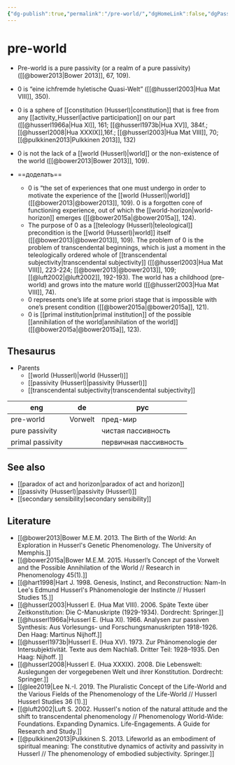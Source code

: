 ```yaml
---
{"dg-publish":true,"permalink":"/pre-world/","dgHomeLink":false,"dgPassFrontmatter":false}
---
```


# pre-world
- Pre-world is a pure passivity (or a realm of a pure passivity) ([[@bower2013|Bower 2013]], 67, 109).
- 0 is “eine ichfremde hyletische Quasi-Welt” ([[@husserl2003|Hua Mat VIII]], 350).
- 0 is a sphere of [[constitution (Husserl)|constitution]] that is free from any [[activity_Husserl|active participation]] on our part ([[@husserl1966a|Hua XI]], 161; [[@husserl1973b|Hua XV]], 384f.; [[@husserl2008|Hua XXXIX]],16f.; [[@husserl2003|Hua Mat VIII]], 70; [[@pulkkinen2013|Pulkkinen 2013]], 132)
- 0 is not the lack of a [[world (Husserl)|world]] or the non-existence of the world ([[@bower2013|Bower 2013]], 109).

- ==доделать==
	- 0 is “the set of experiences that one must undergo in order to motivate the experience of the [[world (Husserl)|world]] ([[@bower2013|@bower2013]], 109). 0 is a forgotten core of functioning experience, out of which the [[world-horizon|world-horizon]] emerges ([[@bower2015a|@bower2015a]], 124). 
	- The purpose of 0 as a [[teleology (Husserl)|teleological]] precondition is the [[world (Husserl)|world]] itself ([[@bower2013|@bower2013]], 109). The problem of 0 is the problem of transcendental beginnings, which is just a moment in the teleologically ordered whole of [[transcendental subjectivity|transcendental subjectivity]] ([[@husserl2003|Hua Mat VIII]], 223-224; [[@bower2013|@bower2013]], 109; [[@luft2002|@luft2002]], 192-193). The world has a childhood (pre-world) and grows into the mature world ([[@husserl2003|Hua Mat VIII]], 74).
	- 0 represents one’s life at some priori stage that is impossible with one’s present condition ([[@bower2015a|@bower2015a]], 121). 
	- 0 is [[primal institution|primal institution]] of the possible [[annihilation of the world|annihilation of the world]] ([[@bower2015a|@bower2015a]], 123).

## Thesaurus
- Parents
	- [[world (Husserl)|world (Husserl)]]
	- [[passivity (Husserl)|passivity (Husserl)]]
	- [[transcendental subjectivity|transcendental subjectivity]]

| eng              | de      | рус                   |
| ---------------- | ------- | --------------------- |
| pre-world        | Vorwelt | пред-мир              |
| pure passivity   |         | чистая пассивность    |
| primal passivity |         | первичная пассивность | 

## See also
- [[paradox of act and horizon|paradox of act and horizon]]
- [[passivity (Husserl)|passivity (Husserl)]]
- [[secondary sensibility|secondary sensibility]]


## Literature
- [[@bower2013|Bower M.E.M. 2013. The Birth of the World: An Exploration in Husserl's Genetic Phenomenology. The University of Memphis.]]
- [[@bower2015a|Bower M.E.M. 2015. Husserl’s Concept of the Vorwelt and the Possible Annihilation of the World // Research in Phenomenology 45(1).]]
- [[@hart1998|Hart J. 1998. Genesis, Instinct, and Reconstruction: Nam-In Lee's Edmund Husserl's Phänomenologie der Instincte // Husserl Studies 15.]]
- [[@husserl2003|Husserl E. (Hua Mat VIII). 2006. Späte Texte über Zeitkonstitution: Die C-Manuskripte (1929-1934). Dordrecht: Springer.]]
- [[@husserl1966a|Husserl E. (Hua XI). 1966. Analysen zur passiven Synthesis: Aus Vorlesungs- und Forschungsmanuskripten 1918-1926. Den Haag: Martinus Nijhoff.]]
- [[@husserl1973b|Husserl E. (Hua XV). 1973. Zur Phänomenologie der Intersubjektivität. Texte aus dem Nachlaß. Dritter Teil: 1928–1935. Den Haag: Nijhoff. ]]
- [[@husserl2008|Husserl E. (Hua XXXIX). 2008. Die Lebenswelt: Auslegungen der vorgegebenen Welt und ihrer Konstitution. Dordrecht: Springer.]]
- [[@lee2019|Lee N.-I. 2019. The Pluralistic Concept of the Life-World and the Various Fields of the Phenomenology of the Life-World // Husserl Husserl Studies 36 (1).]]
- [[@luft2002|Luft S. 2002. Husserl's notion of the natural attitude and the shift to transcendental phenomenology // Phenomenology World-Wide: Foundations. Expanding Dynamics. Life-Engagements. A Guide for Research and Study.]]
- [[@pulkkinen2013|Pulkkinen S. 2013. Lifeworld as an embodiment of spiritual meaning: The constitutive dynamics of activity and passivity in Husserl // The phenomenology of embodied subjectivity. Springer.]]

